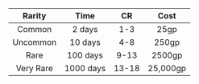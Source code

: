 | Rarity | Time | CR | Cost |
| :----: | :--: | :--: | :--: |
| Common | 2 days | 1-3 | 25gp |
| Uncommon | 10 days | 4-8 | 250gp |
| Rare | 100 days | 9-13 | 2500gp |
| Very Rare | 1000 days | 13-18 | 25,000gp |